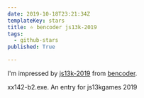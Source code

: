 ```yaml
---
date: 2019-10-18T23:21:34Z
templateKey: stars
title: ⭐ bencoder js13k-2019
tags:
  - github-stars
published: True

---
```


I'm impressed by [js13k-2019](https://github.com/bencoder/js13k-2019) from [bencoder](https://github.com/bencoder).

xx142-b2.exe. An entry for js13kgames 2019

